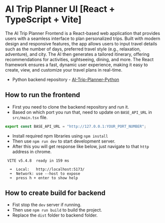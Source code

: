 # AI Trip Planner UI [React + TypeScript + Vite]

The AI Trip Planner Frontend is a React-based web application that provides users with a seamless interface to plan personalized trips. Built with modern design and responsive features, the app allows users to input travel details such as the number of days, preferred travel style (e.g., relaxation, adventure), and city. The AI then generates a tailored itinerary, offering recommendations for activities, sightseeing, dining, and more. The React framework ensures a fast, dynamic user experience, making it easy to create, view, and customize your travel plans in real-time.

- Python backend repository - [AI-Trip-Planner-Python](https://github.com/satish358/AI-Trip-Planner-Python)

## How to run the frontend

- First you need to clone the backend repository and run it.
- Based on which port you run that, need to update on `BASE_API_URL` in `src/main.tsx` file.

```ts
export const BASE_API_URL = "http://127.0.0.1:YOUR_PORT_NUMBER";
```

- Install required npm libraries using `npm install`
- Then use `npm run dev` to start development server.
- After this you will get response like below, just navigate to that `http` address in chrome.

```
 VITE v5.4.8  ready in 159 ms

  ➜  Local:   http://localhost:5173/
  ➜  Network: use --host to expose
  ➜  press h + enter to show help
```

## How to create build for backend

- Fist stop the `dev` server if running.
- Then use `npm run build` to build the project.
- Replace the `dist` folder to backend folder.
